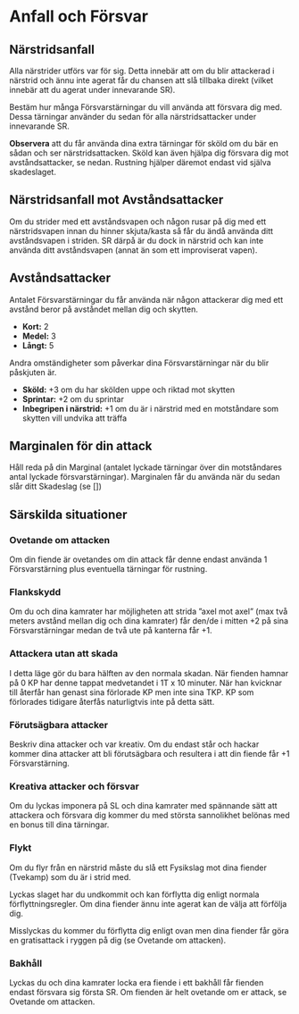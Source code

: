 # Anfall och Försvar

## Närstridsanfall
Alla närstrider utförs var för sig. Detta innebär att
om du blir attackerad i närstrid och ännu inte agerat
får du chansen att slå tillbaka direkt (vilket innebär
att du agerat under innevarande SR).

Bestäm hur många Försvarstärningar du vill använda
att försvara dig med. Dessa tärningar använder du
sedan för alla närstridsattacker under innevarande
SR.

**Observera** att du får använda dina extra tärningar
för sköld om du bär en sådan och ser närstridsattacken.
Sköld kan även hjälpa dig försvara dig mot avståndsattacker,
se nedan. Rustning hjälper däremot endast vid själva
skadeslaget.

## Närstridsanfall mot Avståndsattacker
Om du strider med ett avståndsvapen och någon
rusar på dig med ett närstridsvapen innan du
hinner skjuta/kasta så får du ändå använda ditt
avståndsvapen i striden. SR därpå är du dock in
närstrid och kan inte använda ditt avståndsvapen
(annat än som ett improviserat vapen).

## Avståndsattacker
Antalet Försvarstärningar du får använda när någon 
attackerar dig med ett avstånd beror på avståndet
mellan dig och skytten. 

* **Kort:** 2
* **Medel:** 3
* **Långt:** 5

Andra omständigheter som påverkar dina Försvarstärningar
när du blir påskjuten är.

* **Sköld:** +3 om du har skölden uppe och riktad mot skytten
* **Sprintar:** +2 om du sprintar
* **Inbegripen i närstrid:** +1 om du är i närstrid med en motståndare
som skytten vill undvika att träffa

## Marginalen för din attack
Håll reda på din Marginal (antalet lyckade tärningar över
din motståndares antal lyckade försvarstärningar). Marginalen
får du använda när du sedan slår ditt Skadeslag (se 
[])

## Särskilda situationer

### Ovetande om attacken
Om din fiende är ovetandes om din attack får
denne endast använda 1 Försvarstärning plus
eventuella tärningar för rustning.

### Flankskydd
Om du och dina kamrater har möjligheten att
strida ”axel mot axel” (max två meters avstånd
mellan dig och dina kamrater) får den/de i
mitten +2 på sina Försvarstärningar medan de
två ute på kanterna får +1.

### Attackera utan att skada
I detta läge gör du bara hälften av den normala
skadan. När fienden hamnar på 0 KP har denne
tappat medvetandet i 1T x 10 minuter. När han
kvicknar till återfår han genast sina förlorade KP
men inte sina TKP. KP som förlorades tidigare
återfås naturligtvis inte på detta sätt.

### Förutsägbara attacker
Beskriv dina attacker och var kreativ. Om du
endast står och hackar kommer dina attacker att
bli förutsägbara och resultera i att din fiende får
+1 Försvarstärning.

### Kreativa attacker och försvar
Om du lyckas imponera på SL och dina kamrater
med spännande sätt att attackera och försvara
dig kommer du med största sannolikhet belönas
med en bonus till dina tärningar.

### Flykt
Om du flyr från en närstrid måste du slå ett
Fysikslag mot dina fiender (Tvekamp) som du är
i strid med. 

Lyckas slaget har du undkommit och kan
förflytta dig enligt normala förflyttningsregler.
Om dina fiender ännu inte agerat kan de välja att
förfölja dig.

Misslyckas du kommer du förflytta dig enligt
ovan men dina fiender får göra en gratisattack i
ryggen på dig (se Ovetande om attacken).

### Bakhåll
Lyckas du och dina kamrater locka era fiende i
ett bakhåll får fienden endast försvara sig första
SR. Om fienden är helt ovetande om er attack, se
Ovetande om attacken.